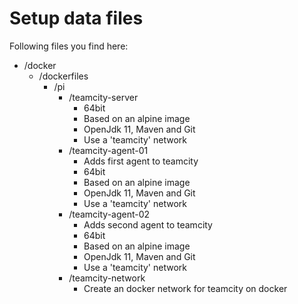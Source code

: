# Setup data files

Following files you find here:

* /docker
  * /dockerfiles
    * /pi
      * /teamcity-server
        * 64bit
        * Based on an alpine image
        * OpenJdk 11, Maven and Git
        * Use a 'teamcity' network
      * /teamcity-agent-01
        * Adds first agent to teamcity
        * 64bit
        * Based on an alpine image
        * OpenJdk 11, Maven and Git
        * Use a 'teamcity' network
      * /teamcity-agent-02
        * Adds second agent to teamcity
        * 64bit
        * Based on an alpine image
        * OpenJdk 11, Maven and Git
        * Use a 'teamcity' network
      * /teamcity-network
        * Create an docker network for teamcity on docker
